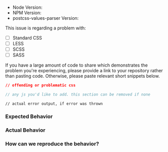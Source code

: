 ﻿<!--
  Please note: This template is *not* optional. Please fill in all fields and
  questions, otherwise *the issue may be closed*. Please provide actual technical
  information about errors, if an error has occurred.
-->

* Node Version:
* NPM Version:
* postcss-values-parser Version:

This issue is regarding a problem with:
- [ ] Standard CSS
- [ ] LESS
- [ ] SCSS
- [ ] SASS

If you have a large amount of code to share which demonstrates the problem you're experiencing, please provide a link to your
repository rather than pasting code. Otherwise, please paste relevant short snippets below.

```css
// offending or problematic css
```

```js
// any js you'd like to add. this section can be removed if none
```

```
// actual error output, if error was thrown
```

### Expected Behavior

### Actual Behavior

### How can we reproduce the behavior?
